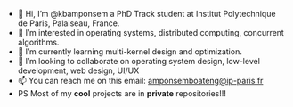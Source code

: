 - 👋 Hi, I’m @kbamponsem a PhD Track student at Institut Polytechnique de Paris, Palaiseau, France.
- 👀 I’m interested in operating systems, distributed computing, concurrent algorithms.
- 🌱 I’m currently learning multi-kernel design and optimization.
- 💞️ I’m looking to collaborate on operating system design, low-level development, web design, UI/UX
- 📫 You can reach me on this email: amponsemboateng@ip-paris.fr
- PS Most of my **cool** projects are in **private** repositories!!!

<!---
kbamponsem/kbamponsem is a ✨ special ✨ repository because its `README.md` (this file) appears on your GitHub profile.
You can click the Preview link to take a look at your changes.
--->
